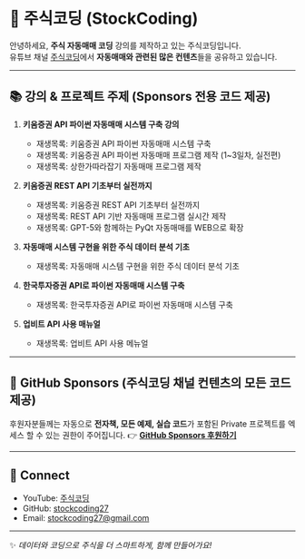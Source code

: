 # 👋 주식코딩 (StockCoding)

안녕하세요, **주식 자동매매 코딩** 강의를 제작하고 있는 주식코딩입니다.  
유튜브 채널 [주식코딩](https://www.youtube.com/@stock_coding)에서 **자동매매와 관련된 많은 컨텐츠**들을 공유하고 있습니다.

---

## 📚 강의 & 프로젝트 주제 (Sponsors 전용 코드 제공)
1. **키움증권 API 파이썬 자동매매 시스템 구축 강의**  
   - 재생목록: 키움증권 API 파이썬 자동매매 시스템 구축
   - 재생목록: 키움증권 API 파이썬 자동매매 프로그램 제작 (1~3일차, 실전편)
   - 재생목록: 상한가따라잡기 자동매매 프로그램 제작

2. **키움증권 REST API 기초부터 실전까지**
   - 재생목록: 키움증권 REST API 기초부터 실전까지
   - 재생목록: REST API 기반 자동매매 프로그램 실시간 제작  
   - 재생목록: GPT-5와 함께하는 PyQt 자동매매를 WEB으로 확장  

3. **자동매매 시스템 구현을 위한 주식 데이터 분석 기초**  
   - 재생목록: 자동매매 시스템 구현을 위한 주식 데이터 분석 기초
4. **한국투자증권 API로 파이썬 자동매매 시스템 구축**  
   - 재생목록: 한국투자증권 API로 파이썬 자동매매 시스템 구축
5. **업비트 API 사용 매뉴얼**  
   - 재생목록: 업비트 API 사용 메뉴얼

---

## 🚀 GitHub Sponsors (주식코딩 채널 컨텐츠의 모든 코드 제공)
후원자분들께는 자동으로 **전자책, 모든 예제, 실습 코드**가 포함된 Private 프로젝트를 엑세스 할 수 있는 권한이 주어집니다.
👉 [**GitHub Sponsors 후원하기**](https://github.com/sponsors/StockCodingYouTube)

---

## 🔗 Connect
- YouTube: [주식코딩](https://www.youtube.com/@stockcoding27)  
- GitHub: [stockcoding27](https://github.com/stockcoding27)  
- Email: stockcoding27@gmail.com  

---

✨ *데이터와 코딩으로 주식을 더 스마트하게, 함께 만들어가요!*
